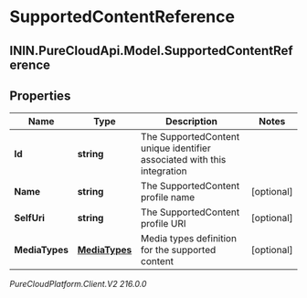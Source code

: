 # SupportedContentReference

## ININ.PureCloudApi.Model.SupportedContentReference

## Properties

|Name | Type | Description | Notes|
|------------ | ------------- | ------------- | -------------|
| **Id** | **string** | The SupportedContent unique identifier associated with this integration | |
| **Name** | **string** | The SupportedContent profile name | [optional] |
| **SelfUri** | **string** | The SupportedContent profile URI | [optional] |
| **MediaTypes** | [**MediaTypes**](MediaTypes) | Media types definition for the supported content | [optional] |



_PureCloudPlatform.Client.V2 216.0.0_
